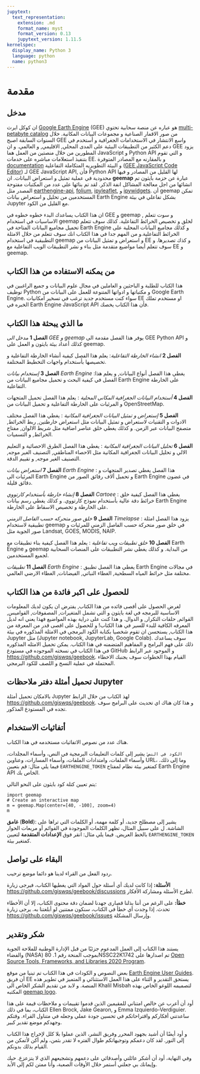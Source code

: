 ```yaml
---
jupytext:
  text_representation:
    extension: .md
    format_name: myst
    format_version: 0.13
    jupytext_version: 1.11.5
kernelspec:
  display_name: Python 3
  language: python
  name: python3
---
```


# مقدمة

## مدخل

ان كوكل ايرث [Google Earth Engine](https://earthengine.google.com) (GEE) هو عباره عن منصة سحابية تحتوي [multi-petabyte catalog](https://developers.google.com/earth-engine/datasets) من صور الاقمار الصناعية و مجموعات البيانات المكانية. خلال السنوات السابقة اصبح GEE واسع الانتشار في الاستخدامات الجغرافية و أستخدم في دعم الكثير من التطبيقات البيئية على المدى المحلي, الاقليمي, و العالمي. و ان GEE يزود المطورين من خلال منصتين من العمل هما JavaScript و Python API و التي تقوم بتنفيذ استعلامات مباشره على خدمات EE. و بالمقارنه مع المصادر المتوفرة [documentation](https://developers.google.com/earth-engine) و البيئة التطويريه المتكاملة التفاعلية  ([GEE JavaScript Code Editor](https://code.earthengine.google.com))  لـ GEE JavaScript API, فأن Python API لها القليل من المصادر و فيها محدودية في عملية تمثيل و استعراض البيانات. ان **geemap** عبارة عن حزمة بايثون تم انشائها من اجل معالجة المشاكل انفة الذكر. لقد تم بنائها على عدد من المكتبات مفتوحة المصدر مثل [earthengine-api](https://pypi.org/project/earthengine-api), [folium](https://python-visualization.github.io/folium/), [ipyleaflet](https://github.com/jupyter-widgets/ipyleaflet), و [ipywidgets](https://github.com/jupyter-widgets/ipywidgets). أن geemap تمكن المستخدمين من تحليل و استعراض بيانات Earth Engine بشكل تفاعلي في بيئة Jupyter مع القليل من الكود.

ان هذا الكتاب يساعدك البدء خطوه خطوه في GEE و geemap , و سوت تتعلم الاساسيات في استخدام geemap لخلق و تخصيص الخرائط التفاعلية. كذلك سوف تتعلم تحميل مجاميع البيانات المتاحة في Earth Engine و كذلك مجاميع البيانات المحلية على الخرائط التفاعلية.و من المهم جدا في هذا الكتاب انك سوف تتعلم من خلال الامثلة التطبيقية في استخدام geemap و استعراض و تمثيل البيانات من EE و كذك تصديرها. و سوف تتعلم أيضا مواضيع متقدمة مثل بناء و نشر التطبيقات الويب التفاعلية مع EE و geemap.


## من يمكنه الاستفاده من هذا الكتاب

هذا الكتاب للطلبة و الباحثين و العاملين في مجال علوم البيانات و جميع الراغبين في توظيف Python و مكتباتها و ادواتها المتنوعة للعمل على البيانات من Google Earth Engine. سواء كنت مستخدم جديد ترغب في تسخير امكانيات EE او مستخدم تملك الخبره في Earth Engine JavaScript API فأن هذا الكتاب يخصك.

## ما الذي يبحثة هذا الكتاب

**الفصل 1**   _مدخل الى GEE و geemap_ يوفر هذا الفصل مقدمة الى GEE Python API و كذلك أعداد بيئة بايثون و العمل على geemap. 

**الفصل 2**   _انشاء الخارطة التفاعلية_: يعلم هذا الفصل كيفية أنشاء الخارطة التفاعلية و تخصيصها بأستخدام واجهات التخطيط المختلفة.

**الفصل 3**   _إستخدام بيانات Earth Engine_ :يغطي هذا الفصل أنواع البيانات, و يعلم هذا الفصل في كيفية البحث و تحميل مجاميع البيانات من Earth Engine على الخارطة التفاعلية.

**الفصل 4**   _أستخدام البيانات الجغرافية المكاني المحلية_ : يعلم هذا الفصل تحميل المتجهات و المرئيات على الخارطة التفاعلية و تحميل البيانات من OpenStreetMap.

**الفصل 5**   _إستعراض و تمثيل البيانات الجغرافية المكانية_ : يغطي هذا الفصل مختلف الادوات و التقنيات لاستعراض و تمثيل البيانات مثل استعراض خارطتين, ربط الخرائط, متصفح البيانات عبر الزمن. و كذلك يغطي خلق عناصر اضافية مثل شريط الالوان, مفتاح الخرائط, و التسميات. 

**الفصل 6**   _تحليل البيانات الجغرافية المكانية_ : يغطي هذا الفصل الطرق الاحصائية و التعليم الالي و تحليل البيانات الجغرافية المكانية مثل الاحصاء المناطقي, التصنيف الغير موجه, التصنيف الغير موجه, و تقييم الدقة.

**الفصل 7**   _استعراض بيانات Earth Engine_ : هذا الفصل يغطي تصدير المتجهات و المرئيات الى Earth Engine و تحميل ألاف رقائق الصور من Earth Engine في غضون دقائق قليلة.

**الفصل 8**   _إنشاء خارطة بأستخدام كارتووي Cartoee_ : يغطي هذا الفصل كيفية خلق خرائط دقة عالية بأستخدام نموذج كارتووي. و كذلك يغطي رسم بيانات Earth Engine على الخارطة و تخصيص الاسقاط على الخارطة.

**الفصل 9**   _خلق صور  متحركه حسب الفاصل الزمني Timelapse_ : يزود هذا الفصل امثلة تطبيقية لاستخدام geemap في خلق صور متحركة حسب الفاصل الزمني للمرئيات و صور الجوية مثل Landsat, GOES, MODIS, NAIP.

**الفصل 10**   _خلق تطبيقات ويب تفاعلية_ : يعلم هذا الفصل كيفية بناء تطبيقات مع Earth Engine و geemap من البداية. و كذلك يغطي نشر التطبيقات على المنصات السحابية لجميع المستخدمين.

**الفصل 11**   _تطبيقات Earth Engine_ : يغطي هذا الفصل تطبيق Earth Engine في مجالات مختلفة مثل خرائط المياه السطحية, الغطاء النباتي, الفيضانات, الغطاء الارضي العالمي.


## للحصول على اكبر فائدة من هذا الكتاب

لغرض الحصول على أقصى فائده من هذا الكتاب, يفترض ان يكون لديك المعلومات الاساسية للبرمجه في لغة بايثون و التي تشمل المتغيرات, المصفوفات, القواميس, القوائم, حلقات التكرار, و الدوال. و هذا كنت على دراية بهذه المواضيع فهذا يعني انه لديل المعرفه الكافية للبدء للسير في هذا الكتاب! و للحصول على اقصى قدر من المعرفة من هذا الكتاب, يستحسن ان تقوم شخصيا بكتابة الكود البرمجي في الامثلة المذكوره في بيئة Jupyter مثل (Jupyter notebook, JupyterLab, Google Colab). سوف يساعدك ذلك على فهم البرامج و المفاهيم المتضمنه في هذا الكتاب. يمكن تحميل الامثله المذكوره في هذا الكتاب في نسخته الموجوده في مستودع GitHub و الموجود عبر الرابط <https://github.com/giswqs/geebook>. القيام بهذا الخطوات سوف يجنبك الاخطاء المحتملة في عملية النسخ و اللصف للكود البرمجي.


## تحميل أمثلة دفتر ملاحظات Jupyter

بالامكان تحميل أمثلة Jupyter لهذ الكتاب من خلال الرابط <https://github.com/giswqs/geebook>. و هذا كان هناك اي تحديث على البرامج سوف تجده في المستودع المذكور.

## أتفاثيات الاستخدام

هناك عدد من نصوص الاتفاثيات مستخدمه في هذا الكتاب.


`الكود في النص`: يشير إلى كلمات التعليمات البرمجية في النص، وأسماء المجلدات، وأسماء الملفات، وامتدادات الملفات، وأسماء المسارات، وعناوين URL، وما إلى ذلك. فيما يلي مثال: قم بتعيين `EARTHENGINE_TOKEN` كمتغير بيئة نظام لمفتاح Earth Engine API الخاص بك.

يتم تعيين كتلة كود بايثون على النحو التالي:

```{code-cell}
import geemap
# Create an interactive map
m = geemap.Map(center=[40, -100], zoom=4)
m
```

**غامق** (**Bold**): يشير إلى مصطلح جديد، أو كلمة مهمة، أو الكلمات التي تراها على الشاشة. ل
على سبيل المثال، تظهر الكلمات الموجودة في القوائم أو مربعات الحوار بالخط العريض. فيما يلي مثال: انقر فوق **الإعدادات المتقدمة** لتعيين `EARTHENGINE_TOKEN` كمتغير بيئة.

## البقاء على تواصل

ردود الفعل من القراء لدينا هو دائما موضع ترحيب.

**الأسئلة:** إذا كانت لديك أي أسئلة حول المواد التي يغطيها الكتاب، فيرجى زيارة <https://github.com/giswqs/geebook/discussions> لطرح الأسئلة ومشاركة الأفكار.

**خطأ:** على الرغم من أننا بذلنا قصارى جهدنا لضمان دقة محتوى الكتاب، إلا أن الأخطاء تحدث. إذا وجدت أي خطأ في الكتاب، سنكون ممتنين لو أبلغتنا به. يرجى زيارة <https://github.com/giswqs/geebook/issues> وإرسال المشكلة.


## شكر وتقدير

يستند هذا الكتاب إلى العمل المدعوم جزئيًا من قبل الإدارة الوطنية للملاحة الجوية والفضاء (NASA) بموجب المنحة رقم 1. 80NSSC22K1742  تم اصدارها على [Open Source Tools, Frameworks, and Libraries 2020 Program](https://bit.ly/3RVBRcQ).

بعض النصوص و الكودات في هذا الكتاب تم تبنيا من موقع [Earth Engine User Guides](https://developers.google.com/earth-engine/guides). أن فريق EE يستحق التقدير و الثناء على هذا العمل الاستثنائي و المتميز في تطوير هذه المنصة. و لابد من تقديم الشكر الخاص الى Khalil Misbah لتصميمه اللوغو الخاص بهذه المكتبه  [geemap logo](https://github.com/gee-community/geemap/tree/master/docs/assets).



أود أن أعرب عن خالص امتناني للمقيمين الذين قدموا تقييمات و ملاحظات قيمة على هذا الكتاب، بما في ذلك Ellen Brock,  Jake Gearon, و Emma Izquierdo-Verdiguier. ساعدتني أفكاركم واقتراحاتكم في تحسين جودة عملي وجعله في متناول القراء. وقتكم وجهدكم موضع تقدير كبير.

و أود أيضًا أن أشيد بجهود المحرر وفريق النشر، الذين عملوا بلا كلل لإخراج هذا الكتاب إلى النور. لقد كان دعمكم وتوجيهاتكم طوال الفتره لا تقدر بثمن، ولم أكن لأتمكن من القيام بذلك بدونكم.

وفي النهاية، أود أن أشكر عائلتي وأصدقائي على دعمهم وتشجيعهم الذي لا يتزعزع. حبك وإيمانك بي جعلني أستمر خلال الأوقات الصعبة، وأنا ممتن لكم إلى الأبد.
